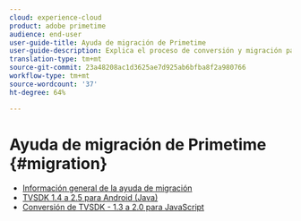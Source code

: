 ```yaml
---
cloud: experience-cloud
product: adobe primetime
audience: end-user
user-guide-title: Ayuda de migración de Primetime
user-guide-description: Explica el proceso de conversión y migración para pasar de su grupo de TVSDK de Primetime existente al grupo de próxima generación.
translation-type: tm+mt
source-git-commit: 23a48208ac1d3625ae7d925ab6bfba8f2a980766
workflow-type: tm+mt
source-wordcount: '37'
ht-degree: 64%

---
```



# Ayuda de migración de Primetime  {#migration}

+ [Información general de la ayuda de migración](home.md)
+ [TVSDK 1.4 a 2.5 para Android (Java)](tvsdk-14-25-android.md)
+ [Conversión de TVSDK - 1.3 a 2.0 para JavaScript](tvsdk-13-to-20-for-javascript.md)
